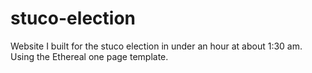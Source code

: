 # stuco-election

Website I built for the stuco election in under an hour at about 1:30 am. Using the Ethereal one page template.